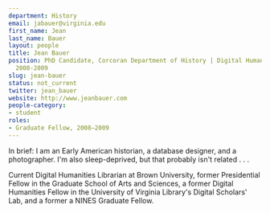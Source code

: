 ```yaml
---
department: History
email: jabauer@virginia.edu
first_name: Jean
last_name: Bauer
layout: people
title: Jean Bauer
position: PhD Candidate, Corcoran Department of History | Digital Humanities Fellow
  2008-2009
slug: jean-bauer
status: not_current
twitter: jean_bauer
website: http://www.jeanbauer.com
people-category:
- student
roles:
- Graduate Fellow, 2008–2009
---
```


In brief: I am an Early American historian, a database designer, and a photographer. I'm also sleep-deprived, but that probably isn't related . . . 

Current Digital Humanities Librarian at Brown University, former Presidential Fellow in the Graduate School of Arts and Sciences, a former Digital Humanities Fellow in the University of Virginia Library's Digital Scholars' Lab, and a former a NINES Graduate Fellow.
